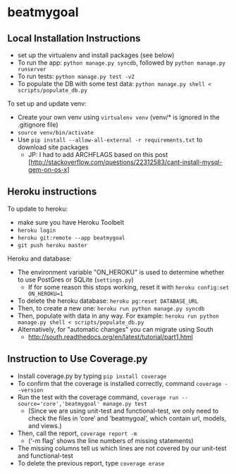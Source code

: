 beatmygoal
==========

Local Installation Instructions
-------------------------------
- set up the virtualenv and install packages (see below)
- To run the app: `python manage.py syncdb`, followed by `python manage.py runserver`
- To run tests: `python manage.py test -v2`
- To populate the DB with some test data: `python manage.py shell < scripts/populate_db.py`

To set up and update venv:
- Create your own venv using `virtualenv venv` (venv/* is ignored in the .gitignore file)
- `source venv/bin/activate`
- Use `pip install --allow-all-external -r requirements.txt` to download site packages
  - JP: I had to add ARCHFLAGS based on this post [http://stackoverflow.com/questions/22312583/cant-install-mysql-gem-on-os-x]

Heroku instructions
-------------------------------
To update to heroku:
- make sure you have Heroku Toolbelt
- `heroku login`
- `heroku git:remote --app beatmygoal`
- `git push heroku master`

Heroku and database:
- The environment variable "ON_HEROKU" is used to determine whether to use PostGres or SQLite 
  (`settings.py`)
  - If for some reason this stops working, reset it with `heroku config:set ON_HEROKU=1`
- To delete the heroku database: `heroku pg:reset DATABASE_URL`
- Then, to create a new one: `heroku run python manage.py syncdb`
- Then, populate with data in any way. For example:
  `heroku run python manage.py shell < scripts/populate_db.py`
- Alternatively, for "automatic changes" you can migrate using South
  -  http://south.readthedocs.org/en/latest/tutorial/part1.html


Instruction to Use Coverage.py 
-------------------------------

- Install coverage.py by typing `pip install coverage`
- To confirm that the coverage is installed correctly, command `coverage --version`
- Run the test with the coverage command, `coverage run --source='core','beatmygoal' manage.py test`
	- (Since we are using unit-test and functional-test, we only need to check the files in ‘core’ and ‘beatmygoal’, which contain url, models, and views.)
- Then, call the report, `coverage report -m`
	- (‘-m flag’ shows the line numbers of missing statements)
- The missing columns tell us which lines are not covered by our unit-test and functional-test
- To delete the previous report, type `coverage erase`
